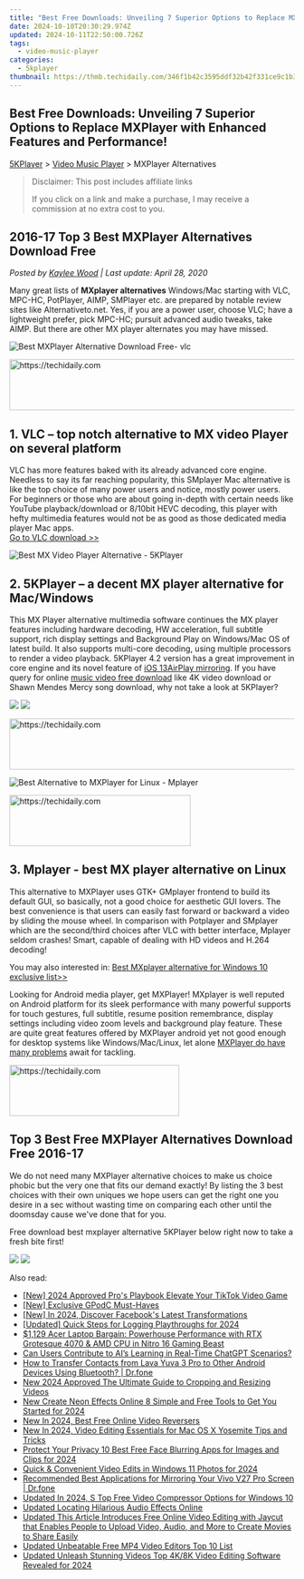 ```yaml
---
title: "Best Free Downloads: Unveiling 7 Superior Options to Replace MXPlayer with Enhanced Features and Performance!"
date: 2024-10-10T20:30:29.974Z
updated: 2024-10-11T22:50:00.726Z
tags:
  - video-music-player
categories:
  - 5kplayer
thumbnail: https://thmb.techidaily.com/346f1b42c3595ddf32b42f331ce9c1b3e2f2115976dbfc26ef5bc200fbe009cd.jpg
---
```


## Best Free Downloads: Unveiling 7 Superior Options to Replace MXPlayer with Enhanced Features and Performance!

[5KPlayer](https://tools.techidaily.com/5kplayer/products/) \> [Video Music Player](https://tools.techidaily.com/5kplayer/video-music-player/) \> MXPlayer Alternatives

>  Disclaimer: This post includes affiliate links
>
>  If you click on a link and make a purchase, I may receive a commission at no extra cost to you.
>

## 2016-17 Top 3 Best MXPlayer Alternatives Download Free

 _Posted by [Kaylee Wood](https://www.quora.com/profile/Amanda-Hu-21) | Last update: April 28, 2020_ 

Many great lists of **MXplayer alternatives** Windows/Mac starting with VLC, MPC-HC, PotPlayer, AIMP, SMPlayer etc. are prepared by notable review sites like Alternativeto.net. Yes, if you are a power user, choose VLC; have a lightweight prefer, pick MPC-HC; pursuit advanced audio tweaks, take AIMP. But there are other MX player alternates you may have missed.

![Best MXPlayer Alternative Download Free- vlc](https://www.5kplayer.com/video-music-player/img/vlc-streamer-icon-zjy-0304002.jpg)

<!-- affiliate ads begin -->
<a href="https://unicoeye.pxf.io/c/5597632/2134230/18498" target="_top" id="2134230">
  <img src="//a.impactradius-go.com/display-ad/18498-2134230" border="0" alt="https://techidaily.com" width="728" height="90"/>
</a>
<img height="0" width="0" src="https://unicoeye.pxf.io/i/5597632/2134230/18498" style="position:absolute;visibility:hidden;" border="0" />
<!-- affiliate ads end -->

## 1\. VLC – top notch alternative to MX video Player on several platform

VLC has more features baked with its already advanced core engine. Needless to say its far reaching popularity, this SMplayer Mac alternative is like the top choice of many power users and notice, mostly power users. For beginners or those who are about going in-depth with certain needs like YouTube playback/download or 8/10bit HEVC decoding, this player with hefty multimedia features would not be as good as those dedicated media player Mac apps.  
[Go to VLC download >>](https://www.videolan.org/vlc/index.html)

![Best MX Video Player Alternative - 5KPlayer](https://www.5kplayer.com/video-music-player/img/5kplayer-icon-1202.png) 

## 2\. 5KPlayer – a decent MX player alternative for Mac/Windows

This MX Player alternative multimedia software continues the MX player features including hardware decoding, HW acceleration, full subtitle support, rich display settings and Background Play on Windows/Mac OS of latest build. It also supports multi-core decoding, using multiple processors to render a video playback. 5KPlayer 4.2 version has a great improvement in core engine and its novel feature of [iOS 13](https://tools.techidaily.com/5kplayer/airplay/)[AirPlay mirroring](https://tools.techidaily.com/5kplayer/airplay/). If you have query for online [music video free download](https://tools.techidaily.com/5kplayer/youtube-download/) like 4K video download or Shawn Mendes Mercy song download, why not take a look at 5KPlayer?

[![](https://www.5kplayer.com/video-music-player/../button/freedownwhitewin.png)](https://tools.techidaily.com/5kplayer/products/) [![](https://www.5kplayer.com/video-music-player/../button/freedownbackmac.png)](https://tools.techidaily.com/5kplayer/products/) 

<!-- affiliate ads begin -->
<a href="https://appsumo.8odi.net/c/5597632/2094476/7443" target="_top" id="2094476">
  <img src="//a.impactradius-go.com/display-ad/7443-2094476" border="0" alt="https://techidaily.com" width="728" height="90"/>
</a>
<img height="0" width="0" src="https://appsumo.8odi.net/i/5597632/2094476/7443" style="position:absolute;visibility:hidden;" border="0" />
<!-- affiliate ads end -->

![Best Alternative to MXPlayer for Linux - Mplayer](https://www.5kplayer.com/video-music-player/img/mplayer-icon-hky-1208.png) 

<!-- affiliate ads begin -->
<a href="https://bluettius.sjv.io/c/5597632/2139117/17108" target="_top" id="2139117">
  <img src="//a.impactradius-go.com/display-ad/17108-2139117" border="0" alt="https://techidaily.com" width="320" height="90"/>
</a>
<img height="0" width="0" src="https://bluettius.sjv.io/i/5597632/2139117/17108" style="position:absolute;visibility:hidden;" border="0" />
<!-- affiliate ads end -->

## 3\. Mplayer - best MX player alternative on Linux

This alternative to MXPlayer uses GTK+ GMplayer frontend to build its default GUI, so basically, not a good choice for aesthetic GUI lovers. The best convenience is that users can easily fast forward or backward a video by sliding the mouse wheel. In comparison with Potplayer and SMplayer which are the second/third choices after VLC with better interface, Mplayer seldom crashes! Smart, capable of dealing with HD videos and H.264 decoding!

You may also interested in: [Best MXplayer alternative for Windows 10 exclusive list>>](https://tools.techidaily.com/5kplayer/video-music-player/)

Looking for Android media player, get MXPlayer! MXplayer is well reputed on Android platform for its sleek performance with many powerful supports for touch gestures, full subtitle, resume position remembrance, display settings including video zoom levels and background play feature. These are quite great features offered by MXPlayer android yet not good enough for desktop systems like Windows/Mac/Linux, let alone [MXPlayer do have many problems](https://tools.techidaily.com/5kplayer/video-music-player/) await for tackling. 

<!-- affiliate ads begin -->
<a href="https://review-au.sjv.io/c/5597632/2098704/14409" target="_top" id="2098704">
  <img src="//a.impactradius-go.com/display-ad/14409-2098704" border="0" alt="https://techidaily.com" width="300" height="90"/>
</a>
<img height="0" width="0" src="https://review-au.sjv.io/i/5597632/2098704/14409" style="position:absolute;visibility:hidden;" border="0" />
<!-- affiliate ads end -->

## Top 3 Best Free MXPlayer Alternatives Download Free 2016-17

We do not need many MXPlayer alternative choices to make us choice phobic but the very one that fits our demand exactly! By listing the 3 best choices with their own uniques we hope users can get the right one you desire in a sec without wasting time on comparing each other until the doomsday cause we've done that for you. 

Free download best mxplayer alternative 5KPlayer below right now to take a fresh bite first!

[![](https://www.5kplayer.com/video-music-player/../button/freedownwhitewin.png)](https://tools.techidaily.com/5kplayer/products/) [![](https://www.5kplayer.com/video-music-player/../button/freedownbackmac.png)](https://tools.techidaily.com/5kplayer/products/)

<ins class="adsbygoogle"
     style="display:block"
     data-ad-format="autorelaxed"
     data-ad-client="ca-pub-7571918770474297"
     data-ad-slot="1223367746"></ins>

<ins class="adsbygoogle"
     style="display:block"
     data-ad-client="ca-pub-7571918770474297"
     data-ad-slot="8358498916"
     data-ad-format="auto"
     data-full-width-responsive="true"></ins>

<span class="atpl-alsoreadstyle">Also read:</span>
<div><ul>
<li><a href="https://fox-http.techidaily.com/new-2024-approved-pros-playbook-elevate-your-tiktok-video-game/"><u>[New] 2024 Approved Pro's Playbook Elevate Your TikTok Video Game</u></a></li>
<li><a href="https://some-techniques.techidaily.com/new-exclusive-gpodc-must-haves/"><u>[New] Exclusive GPodC Must-Haves</u></a></li>
<li><a href="https://facebook-videos.techidaily.com/new-in-2024-discover-facebooks-latest-transformations/"><u>[New] In 2024, Discover Facebook's Latest Transformations</u></a></li>
<li><a href="https://screen-capture.techidaily.com/updated-quick-steps-for-logging-playthroughs-for-2024/"><u>[Updated] Quick Steps for Logging Playthroughs for 2024</u></a></li>
<li><a href="https://hardware-updates.techidaily.com/1129-acer-laptop-bargain-powerhouse-performance-with-rtx-grotesque-4070-and-amd-cpu-in-nitro-16-gaming-beast/"><u>$1,129 Acer Laptop Bargain: Powerhouse Performance with RTX Grotesque 4070 & AMD CPU in Nitro 16 Gaming Beast</u></a></li>
<li><a href="https://tech-savvy.techidaily.com/can-users-contribute-to-ais-learning-in-real-time-chatgpt-scenarios/"><u>Can Users Contribute to AI’s Learning in Real-Time ChatGPT Scenarios?</u></a></li>
<li><a href="https://blog-min.techidaily.com/how-to-transfer-contacts-from-lava-yuva-3-pro-to-other-android-devices-using-bluetooth-drfone-by-drfone-transfer-from-android-transfer-from-android/"><u>How to Transfer Contacts from Lava Yuva 3 Pro to Other Android Devices Using Bluetooth? | Dr.fone</u></a></li>
<li><a href="https://video-ai-editor.techidaily.com/new-2024-approved-the-ultimate-guide-to-cropping-and-resizing-videos/"><u>New 2024 Approved The Ultimate Guide to Cropping and Resizing Videos</u></a></li>
<li><a href="https://video-ai-editor.techidaily.com/new-create-neon-effects-online-8-simple-and-free-tools-to-get-you-started-for-2024/"><u>New Create Neon Effects Online 8 Simple and Free Tools to Get You Started for 2024</u></a></li>
<li><a href="https://video-ai-editor.techidaily.com/new-in-2024-best-free-online-video-reversers/"><u>New In 2024, Best Free Online Video Reversers</u></a></li>
<li><a href="https://video-ai-editor.techidaily.com/new-in-2024-video-editing-essentials-for-mac-os-x-yosemite-tips-and-tricks/"><u>New In 2024, Video Editing Essentials for Mac OS X Yosemite Tips and Tricks</u></a></li>
<li><a href="https://video-ai-editor.techidaily.com/protect-your-privacy-10-best-free-face-blurring-apps-for-images-and-clips-for-2024/"><u>Protect Your Privacy 10 Best Free Face Blurring Apps for Images and Clips for 2024</u></a></li>
<li><a href="https://vp-tips.techidaily.com/quick-and-convenient-video-edits-in-windows-11-photos-for-2024/"><u>Quick & Convenient Video Edits in Windows 11 Photos for 2024</u></a></li>
<li><a href="https://screen-mirror.techidaily.com/recommended-best-applications-for-mirroring-your-vivo-v27-pro-screen-drfone-by-drfone-android/"><u>Recommended Best Applications for Mirroring Your Vivo V27 Pro Screen | Dr.fone</u></a></li>
<li><a href="https://video-ai-editor.techidaily.com/updated-in-2024-s-top-free-video-compressor-options-for-windows-10/"><u>Updated In 2024, S Top Free Video Compressor Options for Windows 10</u></a></li>
<li><a href="https://sound-tweaking.techidaily.com/updated-locating-hilarious-audio-effects-online/"><u>Updated Locating Hilarious Audio Effects Online</u></a></li>
<li><a href="https://video-ai-editor.techidaily.com/updated-this-article-introduces-free-online-video-editing-with-jaycut-that-enables-people-to-upload-video-audio-and-more-to-create-movies-to-share-easily/"><u>Updated This Article Introduces Free Online Video Editing with Jaycut that Enables People to Upload Video, Audio, and More to Create Movies to Share Easily</u></a></li>
<li><a href="https://video-ai-editor.techidaily.com/updated-unbeatable-free-mp4-video-editors-top-10-list/"><u>Updated Unbeatable Free MP4 Video Editors Top 10 List</u></a></li>
<li><a href="https://video-ai-editor.techidaily.com/updated-unleash-stunning-videos-top-4k8k-video-editing-software-revealed-for-2024/"><u>Updated Unleash Stunning Videos Top 4K/8K Video Editing Software Revealed for 2024</u></a></li>
</ul></div>

